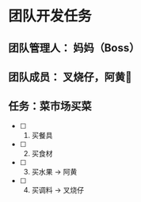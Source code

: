 # 团队开发任务

## 团队管理人： 妈妈（Boss）

## 团队成员： 叉烧仔，阿黄🐶

## 任务：菜市场买菜

- [ ] 1. 买餐具
- [ ] 2. 买食材
- [ ] 3. 买水果 -> 阿黄
- [ ] 4. 买调料 -> 叉烧仔
